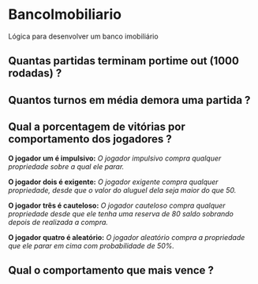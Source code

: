 # BancoImobiliario
Lógica para desenvolver um banco imobiliário


## Quantas partidas terminam portime out (1000 rodadas) ?
## Quantos turnos em média demora uma partida ?
## Qual a porcentagem de vitórias por comportamento dos jogadores ? 


**O jogador um é impulsivo:**
*O jogador impulsivo compra qualquer propriedade sobre a qual ele parar.*

**O jogador dois é exigente:**
*O jogador exigente compra qualquer propriedade, desde que o valor do aluguel dela seja maior do que 50.*

**O jogador três é cauteloso:**
*O jogador cauteloso compra qualquer propriedade desde que ele tenha uma reserva de 80 saldo sobrando depois de realizada a compra.*

**O jogador quatro é aleatório:**
*O jogador aleatório compra a propriedade que ele parar em cima com probabilidade de 50%.*


## Qual o comportamento que mais vence ?
